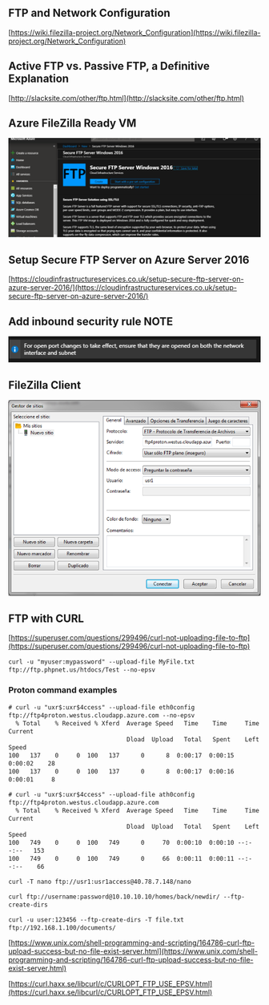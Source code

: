 ## FTP and Network Configuration
[https://wiki.filezilla-project.org/Network_Configuration](https://wiki.filezilla-project.org/Network_Configuration)
## Active FTP vs. Passive FTP, a Definitive Explanation
[http://slacksite.com/other/ftp.html](http://slacksite.com/other/ftp.html)

## Azure FileZilla Ready VM
![picture](https://github.com/sergiojx/AzureFTPServer/blob/master/mzftpinAzure.png)


## Setup Secure FTP Server on Azure Server 2016
[https://cloudinfrastructureservices.co.uk/setup-secure-ftp-server-on-azure-server-2016/](https://cloudinfrastructureservices.co.uk/setup-secure-ftp-server-on-azure-server-2016/)

## Add inbound security rule NOTE
![picture](https://github.com/sergiojx/AzureFTPServer/blob/master/inbound.png)

## FileZilla Client
![picture](https://github.com/sergiojx/AzureFTPServer/blob/master/client.png)


## FTP with CURL
[https://superuser.com/questions/299496/curl-not-uploading-file-to-ftp](https://superuser.com/questions/299496/curl-not-uploading-file-to-ftp)

````
curl -u "myuser:mypassword" --upload-file MyFile.txt ftp://ftp.phpnet.us/htdocs/Test --no-epsv
````
### Proton command examples
````
# curl -u "uxr$:uxr$4ccess" --upload-file eth0config ftp://ftp4proton.westus.cloudapp.azure.com --no-epsv
  % Total    % Received % Xferd  Average Speed   Time    Time     Time  Current
                                 Dload  Upload   Total   Spent    Left  Speed
100   137    0     0  100   137      0      8  0:00:17  0:00:15  0:00:02    28
100   137    0     0  100   137      0      8  0:00:17  0:00:16  0:00:01     8
````

````
# curl -u "uxr$:uxr$4ccess" --upload-file ath0config ftp://ftp4proton.westus.cloudapp.azure.com
  % Total    % Received % Xferd  Average Speed   Time    Time     Time  Current
                                 Dload  Upload   Total   Spent    Left  Speed
100   749    0     0  100   749      0     70  0:00:10  0:00:10 --:--:--   153
100   749    0     0  100   749      0     66  0:00:11  0:00:11 --:--:--    66
````

````
curl -T nano ftp://usr1:usr1access@40.78.7.148/nano
````
````
curl ftp://username:password@10.10.10.10/homes/back/newdir/ --ftp-create-dirs
````

````
curl -u user:123456 --ftp-create-dirs -T file.txt ftp://192.168.1.100/documents/
````

[https://www.unix.com/shell-programming-and-scripting/164786-curl-ftp-upload-success-but-no-file-exist-server.html](https://www.unix.com/shell-programming-and-scripting/164786-curl-ftp-upload-success-but-no-file-exist-server.html)

[https://curl.haxx.se/libcurl/c/CURLOPT_FTP_USE_EPSV.html](https://curl.haxx.se/libcurl/c/CURLOPT_FTP_USE_EPSV.html)
